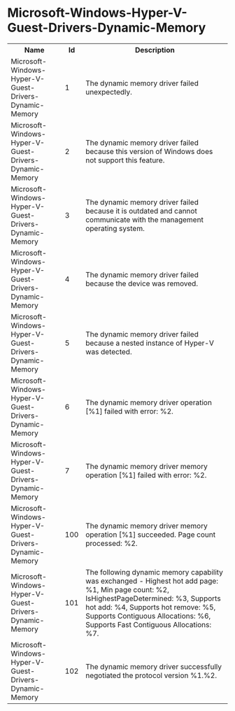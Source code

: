 # Microsoft-Windows-Hyper-V-Guest-Drivers-Dynamic-Memory

<table>
<colgroup><col/><col/><col/></colgroup>
<tr><th>Name</th><th>Id</th><th>Description</th></tr>
<tr><td>Microsoft-Windows-Hyper-V-Guest-Drivers-Dynamic-Memory</td><td>1</td><td>The dynamic memory driver failed unexpectedly.</td></tr>
<tr><td>Microsoft-Windows-Hyper-V-Guest-Drivers-Dynamic-Memory</td><td>2</td><td>The dynamic memory driver failed because this version of Windows does not support this feature.</td></tr>
<tr><td>Microsoft-Windows-Hyper-V-Guest-Drivers-Dynamic-Memory</td><td>3</td><td>The dynamic memory driver failed because it is outdated and cannot communicate with the management operating system.</td></tr>
<tr><td>Microsoft-Windows-Hyper-V-Guest-Drivers-Dynamic-Memory</td><td>4</td><td>The dynamic memory driver failed because the device was removed.</td></tr>
<tr><td>Microsoft-Windows-Hyper-V-Guest-Drivers-Dynamic-Memory</td><td>5</td><td>The dynamic memory driver failed because a nested instance of Hyper-V was detected.</td></tr>
<tr><td>Microsoft-Windows-Hyper-V-Guest-Drivers-Dynamic-Memory</td><td>6</td><td>The dynamic memory driver operation [%1] failed with error: %2.</td></tr>
<tr><td>Microsoft-Windows-Hyper-V-Guest-Drivers-Dynamic-Memory</td><td>7</td><td>The dynamic memory driver memory operation [%1] failed with error: %2.</td></tr>
<tr><td>Microsoft-Windows-Hyper-V-Guest-Drivers-Dynamic-Memory</td><td>100</td><td>The dynamic memory driver memory operation [%1] succeeded. Page count processed: %2.</td></tr>
<tr><td>Microsoft-Windows-Hyper-V-Guest-Drivers-Dynamic-Memory</td><td>101</td><td>The following dynamic memory capability was exchanged - Highest hot add page: %1, Min page count: %2, IsHighestPageDetermined: %3, Supports hot add: %4, Supports hot remove: %5, Supports Contiguous Allocations: %6, Supports Fast Contiguous Allocations: %7.</td></tr>
<tr><td>Microsoft-Windows-Hyper-V-Guest-Drivers-Dynamic-Memory</td><td>102</td><td>The dynamic memory driver successfully negotiated the protocol version %1.%2.</td></tr>
</table>
